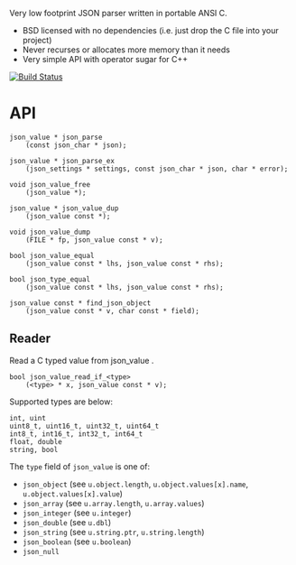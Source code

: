 Very low footprint JSON parser written in portable ANSI C.

* BSD licensed with no dependencies (i.e. just drop the C file into your project)
* Never recurses or allocates more memory than it needs
* Very simple API with operator sugar for C++

[![Build Status](https://secure.travis-ci.org/udp/json-parser.png)](http://travis-ci.org/udp/json-parser)

# API

    json_value * json_parse
        (const json_char * json);

    json_value * json_parse_ex
        (json_settings * settings, const json_char * json, char * error);

    void json_value_free
        (json_value *);

    json_value * json_value_dup
        (json_value const *);

	void json_value_dump
		(FILE * fp, json_value const * v);

	bool json_value_equal
		(json_value const * lhs, json_value const * rhs);

	bool json_type_equal
		(json_value const * lhs, json_value const * rhs);

	json_value const * find_json_object
		(json_value const * v, char const * field);

## Reader

Read a C typed value from json\_value .

    bool json_value_read_if_<type>
        (<type> * x, json_value const * v);

Supported types are below:

    int, uint
    uint8_t, uint16_t, uint32_t, uint64_t
    int8_t, int16_t, int32_t, int64_t
    float, double
    string, bool


The `type` field of `json_value` is one of:

* `json_object` (see `u.object.length`, `u.object.values[x].name`, `u.object.values[x].value`)
* `json_array` (see `u.array.length`, `u.array.values`)
* `json_integer` (see `u.integer`)
* `json_double` (see `u.dbl`)
* `json_string` (see `u.string.ptr`, `u.string.length`)
* `json_boolean` (see `u.boolean`)
* `json_null`
